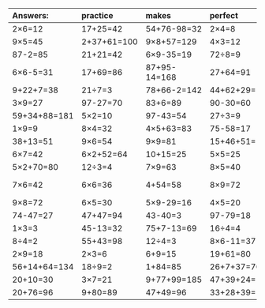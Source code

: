 | Answers: | practice | makes | perfect | ! |
| :--- | :--- | :--- | :--- | :--- |
| 2×6=12 | 17+25=42 | 54+76-98=32 | 2×4=8 | 8×8=64 | 
| 9×5=45 | 2+37+61=100 | 9×8+57=129 | 4×3=12 | 5×4=20 | 
| 87-2=85 | 21+21=42 | 6×9-35=19 | 72÷8=9 | 24÷3=8 | 
| 6×6-5=31 | 17+69=86 | 87+95-14=168 | 27+64=91 | 26+55=81 | 
| 9+22+7=38 | 21÷7=3 | 78+66-2=142 | 44+62+29=135 | 98-73=25 | 
| 3×9=27 | 97-27=70 | 83+6=89 | 90-30=60 | 7×3=21 | 
| 59+34+88=181 | 5×2=10 | 97-43=54 | 27÷3=9 | 45÷9=5 | 
| 1×9=9 | 8×4=32 | 4×5+63=83 | 75-58=17 | 48+33=81 | 
| 38+13=51 | 9×6=54 | 9×9=81 | 15+46+51=112 | 9×8+12=84 | 
| 6×7=42 | 6×2+52=64 | 10+15=25 | 5×5=25 | 22+9=31 | 
| 5×2+70=80 | 12÷3=4 | 7×9=63 | 8×5=40 | 36÷4=9 | 
| 7×6=42 | 6×6=36 | 4+54=58 | 8×9=72 | 70+25-10=85 | 
| 9×8=72 | 6×5=30 | 5×9-29=16 | 4×5=20 | 3×6=18 | 
| 74-47=27 | 47+47=94 | 43-40=3 | 97-79=18 | 1+80=81 | 
| 1×3=3 | 45-13=32 | 75+7-13=69 | 16÷4=4 | 6+54-6=54 | 
| 8÷4=2 | 55+43=98 | 12÷4=3 | 8×6-11=37 | 3×3=9 | 
| 2×9=18 | 2×3=6 | 6+9=15 | 19+61=80 | 78+13=91 | 
| 56+14+64=134 | 18÷9=2 | 1+84=85 | 26+7+37=70 | 5×7+92=127 | 
| 20+10=30 | 3×7=21 | 9+77+99=185 | 47+39+24=110 | 9×3-26=1 | 
| 20+76=96 | 9+80=89 | 47+49=96 | 33+28+39=100 | 5×8=40 | 
